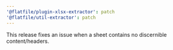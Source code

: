```yaml
---
'@flatfile/plugin-xlsx-extractor': patch
'@flatfile/util-extractor': patch
---
```


This release fixes an issue when a sheet contains no discernible content/headers.
